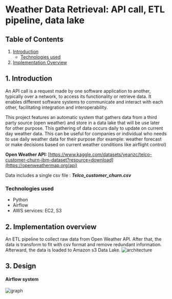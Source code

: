 

# Weather Data Retrieval: API call, ETL pipeline, data lake

## Table of Contents
1. [Introduction](#1-introduction)
   - [Technologies used](#technologies-used)
3. [Implementation Overview](#2-implementation-overview)


## 1. Introduction 
An API call is a request made by one software application to another, typically over a network, to access its functionality or retrieve data. It enables different software systems to communicate and interact with each other, facilitating integration and interoperability.

This project features an automatic system that gathers data from a third party source (open weather) and store in a data lake that will be use later for other purpose. This gathering of data occurs daily to update on current day weather data. This can be useful for companies or individual who needs to use daily weather data for their purpose (for example: weather forecast or make decisions based on current weather conditions like airflight control)

<b>Open Weather API: </b> [https://www.kaggle.com/datasets/yeanzc/telco-customer-churn-ibm-dataset?resource=download](https://openweathermap.org/api)

Data includes a single csv file : <b> <i> Telco_customer_churn.csv </i> </b>

### Technologies used
- Python
- Airflow
- AWS services: EC2, S3

## 2. Implementation overview 
An ETL pipeline to collect raw data from Open Weather API. After that, the data is transform to fit with csv format and remove redundant information. Afterward, the data is loaded to Amazon s3 Data Lake.
![architecture](https://github.com/minWang916/weatherDataRetrieval/assets/116493016/1eaeef81-7168-44a5-ba58-fd7242811d4e)





## 3. Design 

#### Airflow system
![graph](https://github.com/minWang916/weatherDataRetrieval/assets/116493016/b27a011e-ece6-48c7-8dce-5ee1d4b36e29)






